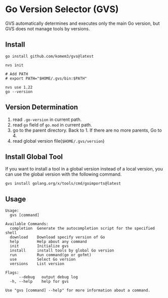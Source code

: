 # Go Version Selector (GVS)

GVS automatically determines and executes only the main Go version, but GVS does not manage tools by versions.

## Install

```
go install github.com/komem3/gvs@latest

nvs init

# Add PATH
# export PATH="$HOME/.gvs/bin:$PATH"

nvs use 1.22
go --version
```

## Version Determination

1. read `.go-version` in current path.
2. read `go` field of `go.mod` in current path.
3. go to the parent directory. Back to 1. If there are no more parents, Go to 4.
4. read global version file(`$HOME/.gvs/version`)

## Install Global Tool

If you want to install a tool in a global version instead of a local version,
you can use the global version with the following command.

```
gvs install golang.org/x/tools/cmd/goimports@latest
```

## Usage

```
Usage:
  gvs [command]

Available Commands:
  completion  Generate the autocompletion script for the specified shell
  download    Download specify version of Go
  help        Help about any command
  init        Initialize gvs
  install     install tools by global Go version
  run         Run command(go or gofmt)
  use         Select Go version
  versions    List version

Flags:
      --debug   output debug log
  -h, --help    help for gvs

Use "gvs [command] --help" for more information about a command.
```
